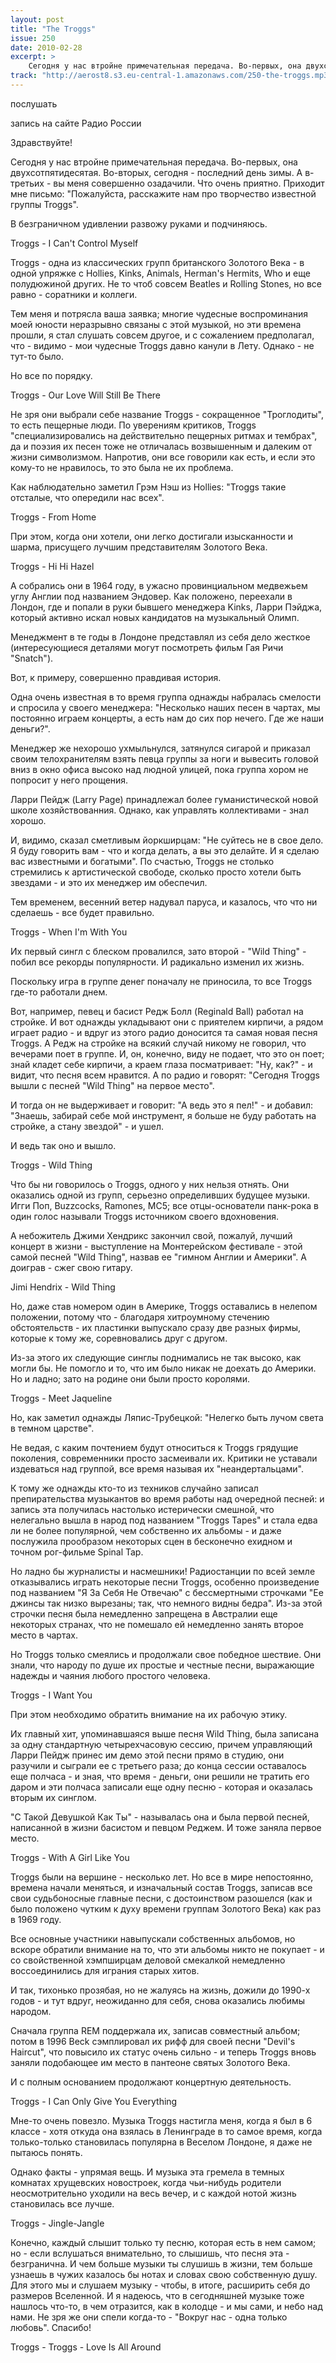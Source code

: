 ```yaml
---
layout: post
title: "The Troggs"
issue: 250
date: 2010-02-28
excerpt: >
    Сегодня у нас втройне примечательная передача. Во-первых, она двухсотпятидесятая. Во-вторых, сегодня - последний день зимы. А в-третьих - вы меня совершенно озадачили. Что очень приятно. Приходит мне письмо: "Пожалуйста, расскажите нам про творчество известной группы Troggs".
track: "http://aerost8.s3.eu-central-1.amazonaws.com/250-the-troggs.mp3"
---
```


послушать

запись на сайте Радио России

Здравствуйте!

Сегодня у нас втройне примечательная передача. Во-первых, она двухсотпятидесятая. Во-вторых, сегодня - последний день зимы. А в-третьих - вы меня совершенно озадачили. Что очень приятно. Приходит мне письмо: "Пожалуйста, расскажите нам про творчество известной группы Troggs".

В безграничном удивлении развожу руками и подчиняюсь.

Troggs - I Can't Control Myself

Troggs - одна из классических групп британского Золотого Века - в одной упряжке с Hollies, Kinks, Animals, Herman's Hermits, Who и еще полудюжиной других. Не то чтоб совсем Beatles и Rolling Stones, но все равно - соратники и коллеги.

Тем меня и потрясла ваша заявка; многие чудесные воспроминания моей юности неразрывно связаны с этой музыкой, но эти времена прошли, я стал слушать совсем другое, и с сожалением предполагал, что - видимо - мои чудесные Troggs давно канули в Лету. Однако - не тут-то было.

Но все по порядку.

Troggs - Our Love Will Still Be There

Не зря они выбрали себе название Troggs - сокращенное "Троглодиты", то есть пещерные люди. По уверениям критиков, Troggs "специализировались на действительно пещерных ритмах и тембрах", да и поэзия их песен тоже не отличалась возвышенным и далеким от жизни символизмом. Напротив, они все говорили как есть, и если это кому-то не нравилось, то это была не их проблема.

Как наблюдательно заметил Грэм Нэш из Hollies: "Troggs такие отсталые, что опередили нас всех".

Troggs - From Home

При этом, когда они хотели, они легко достигали изысканности и шарма, присущего лучшим представителям Золотого Века.

Troggs - Hi Hi Hazel

А собрались они в 1964 году, в ужасно провинциальном медвежьем углу Англии под названием Эндовер. Как положено, переехали в Лондон, где и попали в руки бывшего менеджера Kinks, Ларри Пэйджа, который активно искал новых кандидатов на музыкальный Олимп.

Менеджмент в те годы в Лондоне представлял из себя дело жесткое (интересующиеся деталями могут посмотреть фильм Гая Ричи "Snatch").

Вот, к примеру, совершенно правдивая история.

Одна очень известная в то время группа однажды набралась смелости и спросила у своего менеджера: "Несколько наших песен в чартах, мы постоянно играем концерты, а есть нам до сих пор нечего. Где же наши деньги?".

Менеджер же нехорошо ухмыльнулся, затянулся сигарой и приказал своим телохранителям взять певца группы за ноги и вывесить головой вниз в окно офиса высоко над людной улицей, пока группа хором не попросит у него прощения.

Ларри Пейдж (Larry Page) принадлежал более гуманистической новой школе хозяйствованния. Однако, как управлять коллективами - знал хорошо.

И, видимо, сказал сметливым йоркширцам: "Не суйтесь не в свое дело. Я буду говорить вам - что и когда делать, а вы это делайте. И я сделаю вас известными и богатыми". По счастью, Troggs не столько стремились к артистической свободе, сколько просто хотели быть звездами - и это их менеджер им обеспечил.

Тем временем, весенний ветер надувал паруса, и казалось, что что ни сделаешь - все будет правильно.

Troggs - When I'm With You

Их первый сингл с блеском провалился, зато второй - "Wild Thing" - побил все рекорды популярности. И радикально изменил их жизнь.

Поскольку игра в группе денег поначалу не приносила, то все Troggs где-то работали днем.

Вот, например, певец и басист Редж Болл (Reginald Ball) работал на стройке. И вот однажды укладывают они с приятелем кирпичи, а рядом играет радио - и вдруг из этого радио доносится та самая новая песня Troggs. А Редж на стройке на всякий случай никому не говорил, что вечерами поет в группе. И, он, конечно, виду не подает, что это он поет; знай кладет себе кирпичи, а краем глаза посматривает: "Ну, как?" - и видит, что песня всем нравится. А по радио и говорят: "Сегодня Troggs вышли с песней "Wild Thing" на первое место".

И тогда он не выдерживает и говорит: "А ведь это я пел!" - и добавил: "Знаешь, забирай себе мой инструмент, я больше не буду работать на стройке, а стану звездой" - и ушел.

И ведь так оно и вышло.

Troggs - Wild Thing

Что бы ни говорилось о Troggs, одного у них нельзя отнять. Они оказались одной из групп, серьезно определивших будущее музыки. Игги Поп, Buzzcocks, Ramones, MC5; все отцы-основатели панк-рока в один голос называли Troggs источником своего вдохновения.

А небожитель Джими Хендрикс закончил свой, пожалуй, лучший концерт в жизни - выступление на Монтерейском фестивале - этой самой песней "Wild Thing", назвав ее "гимном Англии и Америки". А доиграв - сжег свою гитару.

Jimi Hendrix - Wild Thing

Но, даже став номером один в Америке, Troggs оставались в нелепом положении, потому что - благодаря хитроумному стечению обстоятельств - их пластинки выпускало сразу две разных фирмы, которые к тому же, соревновались друг с другом.

Из-за этого их следующие синглы поднимались не так высоко, как могли бы. Не помогло и то, что им было никак не доехать до Америки. Но и ладно; зато на родине они были просто королями.

Troggs - Meet Jaqueline

Но, как заметил однажды Ляпис-Трубецкой: "Нелегко быть лучом света в темном царстве".

Не ведая, с каким почтением будут относиться к Troggs грядущие поколения, современники просто засмеивали их. Критики не уставали издеваться над группой, все время называя их "неандертальцами".

К тому же однажды кто-то из техников случайно записал препирательства музыкантов во время работы над очередной песней: и запись эта получилась настолько истерически смешной, что нелегально вышла в народ под названием "Troggs Tapes" и стала едва ли не более популярной, чем собственно их альбомы - и даже послужила прообразом некоторых сцен в бесконечно ехидном и точном рог-фильме Spinal Tap.

Но ладно бы журналисты и насмешники! Радиостанции по всей земле отказывались играть некоторые песни Troggs, особенно произведение под названием "Я За Себя Не Отвечаю" с бессмертными строчками "Ее джинсы так низко вырезаны; так, что немного видны бедра". Из-за этой строчки песня была немедленно запрещена в Австралии еще некоторых странах, что не помешало ей немедленно занять второе место в чартах.

Но Troggs только смеялись и продолжали свое победное шествие. Они знали, что народу по душе их простые и честные песни, выражающие надежды и чаяния любого простого человека.

Troggs - I Want You

При этом необходимо обратить внимание на их рабочую этику.

Их главный хит, упоминавшаяся выше песня Wild Thing, была записана за одну стандартную четырехчасовую сессию, причем управляющий Ларри Пейдж принес им демо этой песни прямо в студию, они разучили и сыграли ее с третьего раза; до конца сессии оставалось еще полчаса - и зная, что время - деньги, они решили не тратить его даром и эти полчаса записали еще одну песню - которая и оказалась вторым их синглом.

"С Такой Девушкой Как Ты" - называлась она и была первой песней, написанной в жизни басистом и певцом Реджем. И тоже заняла первое место.

Troggs - With A Girl Like You

Troggs были на вершине - несколько лет. Но все в мире непостоянно, времена начали меняться, и изначальный состав Troggs, записав все свои судьбоносные главные песни, с достоинством разошелся (как и было положено чутким к духу времени группам Золотого Века) как раз в 1969 году.

Все основные участники навыпускали собственных альбомов, но вскоре обратили внимание на то, что эти альбомы никто не покупает - и со свойственной хэмпширцам деловой смекалкой немедленно воссоединились для играния старых хитов.

И так, тихонько прозябая, но не жалуясь на жизнь, дожили до 1990-х годов - и тут вдруг, неожиданно для себя, снова оказались любимы народом.

Сначала группа REM поддержала их, записав совместный альбом; потом в 1996 Beck сэмплировал их рифф для своей песни "Devil's Haircut", что повысило их статус очень сильно - и теперь Troggs вновь заняли подобающее им место в пантеоне святых Золотого Века.

И с полным основанием продолжают концертную деятельность.

Troggs - I Can Only Give You Everything

Мне-то очень повезло. Музыка Troggs настигла меня, когда я был в 6 классе - хотя откуда она взялась в Ленинграде в то самое время, когда только-только становилась популярна в Веселом Лондоне, я даже не пытаюсь понять.

Однако факты - упрямая вещь. И музыка эта гремела в темных комнатах хрущевских новостроек, когда чьи-нибудь родители неосмотрительно уходили на весь вечер, и с каждой нотой жизнь становилась все лучше.

Troggs - Jingle-Jangle

Конечно, каждый слышит только ту песню, которая есть в нем самом; но - если вслушаться внимательно, то слышишь, что песня эта - безгранична. И чем больше музыки ты слушишь в жизни, тем больше узнаешь в чужих казалось бы нотах и словах свою собственную душу. Для этого мы и слушаем музыку - чтобы, в итоге, расширить себя до размеров Вселенной. И я надеюсь, что в сегодняшней музыке тоже нашлось что-то, в чем отразится, как в колодце - и мы сами, и небо над нами. Не зря же они спели когда-то - "Вокруг нас - одна только любовь". Спасибо!

Troggs - Troggs - Love Is All Around
